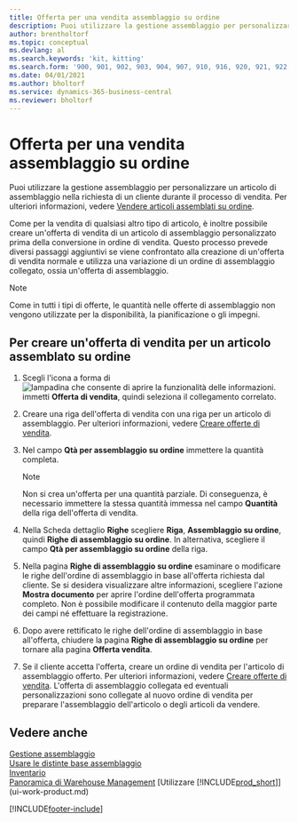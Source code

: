 ```yaml
---
title: Offerta per una vendita assemblaggio su ordine
description: Puoi utilizzare la gestione assemblaggio per personalizzare un articolo di assemblaggio nella richiesta di un cliente durante il processo di vendita.
author: brentholtorf
ms.topic: conceptual
ms.devlang: al
ms.search.keywords: 'kit, kitting'
ms.search.form: '900, 901, 902, 903, 904, 907, 910, 916, 920, 921, 922, 923, 940, 941, 942, 930, 931, 932, 914, 915, 905'
ms.date: 04/01/2021
ms.author: bholtorf
ms.service: dynamics-365-business-central
ms.reviewer: bholtorf
---
```

# <a name="quote-an-assemble-to-order-sale"></a>Offerta per una vendita assemblaggio su ordine

Puoi utilizzare la gestione assemblaggio per personalizzare un articolo di assemblaggio nella richiesta di un cliente durante il processo di vendita. Per ulteriori informazioni, vedere [Vendere articoli assemblati su ordine](assembly-how-to-sell-items-assembled-to-order.md).  

Come per la vendita di qualsiasi altro tipo di articolo, è inoltre possibile creare un'offerta di vendita di un articolo di assemblaggio personalizzato prima della conversione in ordine di vendita. Questo processo prevede diversi passaggi aggiuntivi se viene confrontato alla creazione di un'offerta di vendita normale e utilizza una variazione di un ordine di assemblaggio collegato, ossia un'offerta di assemblaggio.

> [!NOTE]  
>  Come in tutti i tipi di offerte, le quantità nelle offerte di assemblaggio non vengono utilizzate per la disponibilità, la pianificazione o gli impegni.  

## <a name="to-create-a-sales-quote-for-an-assemble-to-order-item"></a>Per creare un'offerta di vendita per un articolo assemblato su ordine

1.  Scegli l'icona a forma di ![lampadina che consente di aprire la funzionalità delle informazioni.](media/ui-search/search_small.png "Dimmi cosa vuoi fare") immetti **Offerta di vendita**, quindi seleziona il collegamento correlato.  
2.  Creare una riga dell'offerta di vendita con una riga per un articolo di assemblaggio. Per ulteriori informazioni, vedere [Creare offerte di vendita](sales-how-make-offers.md).  
3.  Nel campo **Qtà per assemblaggio su ordine** immettere la quantità completa.

    > [!NOTE]  
    >  Non si crea un'offerta per una quantità parziale. Di conseguenza, è necessario immettere la stessa quantità immessa nel campo **Quantità** della riga dell'offerta di vendita.  

4.  Nella Scheda dettaglio **Righe** scegliere **Riga**, **Assemblaggio su ordine**, quindi **Righe di assemblaggio su ordine**. In alternativa, scegliere il campo **Qtà per assemblaggio su ordine** della riga.  
5.  Nella pagina **Righe di assemblaggio su ordine** esaminare o modificare le righe dell'ordine di assemblaggio in base all'offerta richiesta dal cliente. Se si desidera visualizzare altre informazioni, scegliere l'azione **Mostra documento** per aprire l'ordine dell'offerta programmata completo. Non è possibile modificare il contenuto della maggior parte dei campi né effettuare la registrazione.  
6.  Dopo avere rettificato le righe dell'ordine di assemblaggio in base all'offerta, chiudere la pagina **Righe di assemblaggio su ordine** per tornare alla pagina **Offerta vendita**.  
7.  Se il cliente accetta l'offerta, creare un ordine di vendita per l'articolo di assemblaggio offerto. Per ulteriori informazioni, vedere [Creare offerte di vendita](sales-how-make-offers.md). L'offerta di assemblaggio collegata ed eventuali personalizzazioni sono collegate al nuovo ordine di vendita per preparare l'assemblaggio dell'articolo o degli articoli da vendere.  

## <a name="see-also"></a>Vedere anche

[Gestione assemblaggio](assembly-assemble-items.md)  
[Usare le distinte base assemblaggio](assembly-how-work-assembly-boms.md)  
[Inventario](inventory-manage-inventory.md)  
[Panoramica di Warehouse Management](design-details-warehouse-management.md)
[Utilizzare [!INCLUDE[prod_short](includes/prod_short.md)]](ui-work-product.md)


[!INCLUDE[footer-include](includes/footer-banner.md)]
